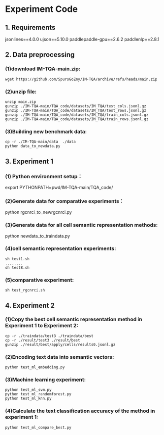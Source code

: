 # Experiment Code

## 1. Requirements
jsonlines==4.0.0
ujson==5.10.0
paddlepaddle-gpu==2.6.2
paddlenlp==2.8.1

## 2. Data preprocessing
### (1)download IM-TQA-main.zip:
```
wget https://github.com/SpursGoZmy/IM-TQA/archive/refs/heads/main.zip
```
### (2)unzip file:
```
unzip main.zip
gunzip ./IM-TQA-main/TQA_code/datasets/IM_TQA/test_cols.jsonl.gz
gunzip ./IM-TQA-main/TQA_code/datasets/IM_TQA/test_rows.jsonl.gz
gunzip ./IM-TQA-main/TQA_code/datasets/IM_TQA/train_cols.jsonl.gz
gunzip ./IM-TQA-main/TQA_code/datasets/IM_TQA/train_rows.jsonl.gz
```
### (3)Building new benchmark data:
```
cp -r ./IM-TQA-main/data  ./data
python data_to_newdata.py
```
## 3. Experiment 1
### (1) Python environment setup：
export PYTHONPATH=pwd/IM-TQA-main/TQA_code/
### (2)Generate data for comparative experiments：
python rgcnrci_to_newrgcnrci.py
### (3)Generate data for all cell semantic representation methods:
python newdata_to_traindata.py
### (4)cell semantic representation experiments:
```
sh test1.sh
........
sh test8.sh
```
### (5)comparative experiment:
```
sh test_rgcnrci.sh
```
## 4. Experiment 2
### (1)Copy the best cell semantic representation method in Experiment 1 to Experiment 2:
```
cp -r ./traindata/test3 ./traindata/best
cp -r ./result/test3 ./result/best
gunzip ./result/best/apply/cells/results0.jsonl.gz
```
### (2)Encoding text data into semantic vectors:
```
python test_ml_embedding.py
```
### (3)Machine learning experiment:
```
python test_ml_svm.py
python test_ml_randomforest.py
python test_ml_knn.py
```
### (4)Calculate the text classification accuracy of the method in experiment 1:
```
python test_ml_compare_best.py
```
